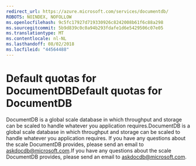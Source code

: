 ```yaml
---
redirect_url: https://azure.microsoft.com/services/documentdb/
ROBOTS: NOINDEX, NOFOLLOW
ms.openlocfilehash: 9c5fc17927d719330926c8242008b61f6c88a298
ms.sourcegitcommit: 5b9d839c0c0a94b293fdafe1d6e5429506c07e05
ms.translationtype: MT
ms.contentlocale: nl-NL
ms.lasthandoff: 08/02/2018
ms.locfileid: "44564488"
---
```

# <a name="default-quotas-for-documentdb"></a><span data-ttu-id="d81f4-101">Default quotas for DocumentDB</span><span class="sxs-lookup"><span data-stu-id="d81f4-101">Default quotas for DocumentDB</span></span>

<span data-ttu-id="d81f4-102">DocumentDB is a global scale database in which throughput and storage can be scaled to handle whatever you application requires.</span><span class="sxs-lookup"><span data-stu-id="d81f4-102">DocumentDB is a global scale database in which throughput and storage can be scaled to handle whatever you application requires.</span></span> <span data-ttu-id="d81f4-103">If you have any questions about the scale DocumentDB provides, please send an email to askdocdb@microsoft.com.</span><span class="sxs-lookup"><span data-stu-id="d81f4-103">If you have any questions about the scale DocumentDB provides, please send an email to askdocdb@microsoft.com.</span></span>

